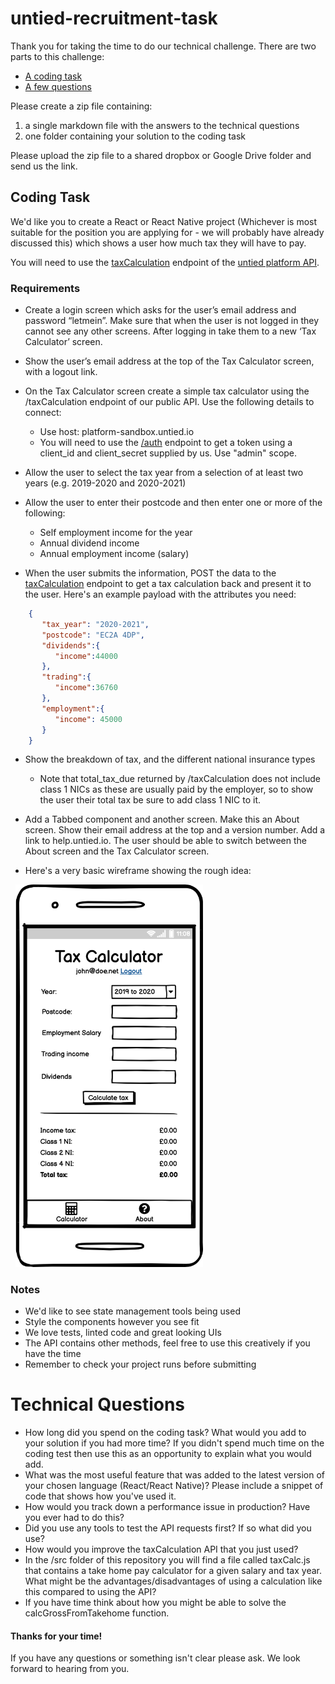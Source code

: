 # untied-recruitment-task

Thank you for taking the time to do our technical challenge.  There are two parts to this challenge:

* [A coding task](#coding-task)
* [A few questions](#technical-questions)

Please create a zip file containing:

1. a single markdown file with the answers to the technical questions
2. one folder containing your solution to the coding task

Please upload the zip file to a shared dropbox or Google Drive folder and send us the link.

## Coding Task

We'd like you to create a React or React Native project (Whichever is most suitable for the position you are applying for - we will probably have already discussed this) which shows a user how much tax they will have to pay.

You will need to use the [taxCalculation](https://documenter.getpostman.com/view/7541671/SzzrZETB#855a0137-04c8-40ad-b83b-f1c929a38feb) endpoint of the [untied platform API](https://documenter.getpostman.com/view/7541671/SzzrZETB).

### Requirements

* Create a login screen which asks for the user’s email address and password “letmein”. Make sure that when the user is not logged in they cannot see any other screens. After logging in take them to a new ‘Tax Calculator’ screen.

* Show the user’s email address at the top of the Tax Calculator screen, with a logout link.

* On the Tax Calculator screen create a simple tax calculator using the /taxCalculation endpoint of our public API. Use the following details to connect:
    - Use host: platform-sandbox.untied.io
    - You will need to use the [/auth](https://documenter.getpostman.com/view/7541671/SzzrZETB#5565df22-2742-4d31-8f94-a7f92167f4b5) endpoint to get a token using a client_id and client_secret supplied by us. Use "admin" scope.

* Allow the user to select the tax year from a selection of at least two years (e.g. 2019-2020 and 2020-2021) 

* Allow the user to enter their postcode and then enter one or more of the following:
	- Self employment income for the year
	- Annual dividend income
	- Annual employment income (salary)

* When the user submits the information, POST the data to the [taxCalculation](https://documenter.getpostman.com/view/7541671/SzzrZETB#855a0137-04c8-40ad-b83b-f1c929a38feb) endpoint to get a tax calculation back and present it to the user. Here's an example payload with the attributes you need:

```json
	{
	   "tax_year": "2020-2021",	
	   "postcode": "EC2A 4DP",
	   "dividends":{
	      "income":44000
	   },
	   "trading":{
	      "income":36760
	   },
	   "employment":{
	      "income": 45000
	   }
	}
```

* Show the breakdown of tax, and the different national insurance types
  - Note that total_tax_due returned by /taxCalculation does not include class 1 NICs as these are usually paid by the employer, so to show the user their total tax be sure to add class 1 NIC to it.

* Add a Tabbed component and another screen. Make this an About screen. Show their email address at the top and a version number. Add a link to help.untied.io. The user should be able to switch between the About screen and the Tax Calculator screen. 

* Here's a very basic wireframe showing the rough idea:

&nbsp;&nbsp;<img src="https://github.com/mtettmar/untied-recruitment-task/blob/master/images/wireframe2.png" width="300">

### Notes

* We'd like to see state management tools being used
* Style the components however you see fit
* We love tests, linted code and great looking UIs
* The API contains other methods, feel free to use this creatively if you have the time
* Remember to check your project runs before submitting

# Technical Questions

* How long did you spend on the coding task? What would you add to your solution if you had more time? If you didn't spend much time on the coding test then use this as an opportunity to explain what you would add.
* What was the most useful feature that was added to the latest version of your chosen language (React/React Native)? Please include a snippet of code that shows how you've used it.
* How would you track down a performance issue in production? Have you ever had to do this?
* Did you use any tools to test the API requests first? If so what did you use?
* How would you improve the taxCalculation API that you just used?
* In the /src folder of this repository you will find a file called taxCalc.js that contains a take home pay calculator for a given salary and tax year. What might be the advantages/disadvantages of using a calculation like this compared to using the API?
* If you have time think about how you might be able to solve the calcGrossFromTakehome function.  

#### Thanks for your time!

If you have any questions or something isn't clear please ask. We look forward to hearing from you.
